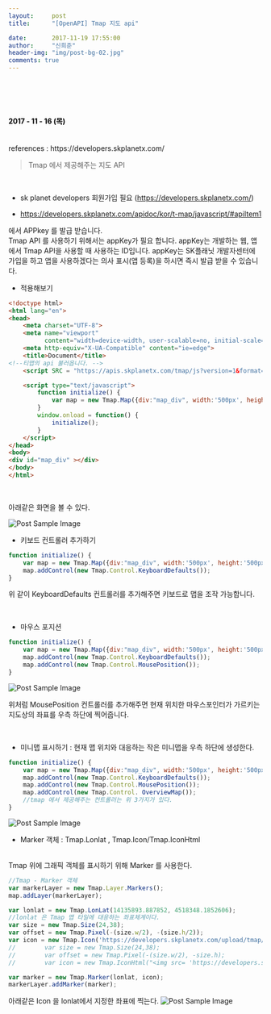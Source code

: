 ```yaml
---
layout:     post
title:      "[OpenAPI] Tmap 지도 api"

date:       2017-11-19 17:55:00
author:     "신희준"
header-img: "img/post-bg-02.jpg"
comments: true
---
```


<meta name="description" content="Spring스프링 애너테이션 Annotation정리 @Autowired,@Qualifier,@Resource,@Component,@PostConstruct,@Aspect
,@AOP,@POINTCUT,@AROUND,@ADVICE,@RequestMapping,@REPOSITORY,@SERVICE,@COMPONENT
">
<br>
<H4 style ="font-weight:bold; color:black;"> </H4>
<br>
<H4 style ="font-weight:bold; color : black">2017 - 11 - 16 (목)</H4>


<br>
references : https://developers.skplanetx.com/
<br>

> Tmap 에서 제공해주는 지도 API

<br>


* sk planet developers 회원가입 필요 (https://developers.skplanetx.com/)

* https://developers.skplanetx.com/apidoc/kor/t-map/javascript/#apiItem1

에서 APPkey 를 발급 받습니다.
<br>
Tmap API 를 사용하기 위해서는 appKey가 필요 합니다. appKey는  개발하는 웹, 앱에서 Tmap API을 사용할 때 사용하는 ID입니다.
appKey는 SK플래닛 개발자센터에 가입을 하고 앱을 사용하겠다는 의사 표시(앱 등록)을 하시면 즉시 발급 받을 수 있습니다.

* 적용해보기

~~~html
<!doctype html>
<html lang="en">
<head>
    <meta charset="UTF-8">
    <meta name="viewport"
          content="width=device-width, user-scalable=no, initial-scale=1.0, maximum-scale=1.0, minimum-scale=1.0">
    <meta http-equiv="X-UA-Compatible" content="ie=edge">
    <title>Document</title>
<!--티맵의 api 불러옵니다. -->
    <script SRC = "https://apis.skplanetx.com/tmap/js?version=1&format=javascript&appKey=앱키"></script>

    <script type="text/javascript">
        function initialize() {
            var map = new Tmap.Map({div:"map_div", width:'500px', height:'500px'});
        }
        window.onload = function() {
            initialize();
        }
    </script>
</head>
<body>
<div id="map_div" ></div>
</body>
</html>
~~~

<br>

아래같은 화면을 볼 수 있다.

<img src="{{ site.baseurl }}/img/tmap.PNG" alt="Post Sample Image">


<br>

* 키보드 컨트롤러 추가하기

~~~JavaScript
function initialize() {
    var map = new Tmap.Map({div:"map_div", width:'500px', height:'500px'});
    map.addControl(new Tmap.Control.KeyboardDefaults());
}
~~~

위 같이 KeyboardDefaults 컨트롤러를 추가해주면 키보드로 맵을 조작 가능합니다.

<br>

* 마우스 포지션

~~~javascript
function initialize() {
    var map = new Tmap.Map({div:"map_div", width:'500px', height:'500px'});
    map.addControl(new Tmap.Control.KeyboardDefaults());
    map.addControl(new Tmap.Control.MousePosition());
}
~~~

<img src="{{ site.baseurl }}/img/tmap1.PNG" alt="Post Sample Image">


위처럼 MousePosition 컨트롤러를 추가해주면 현재 위치한 마우스포인터가 가르키는 지도상의 좌표를 우측 하단에 찍어줍니다.


<br>

* 미니맵 표시하기 : 현재 맵 위치와 대응하는 작은 미니맵을 우측 하단에 생성한다.


~~~javascript
function initialize() {
    var map = new Tmap.Map({div:"map_div", width:'500px', height:'500px'});
    map.addControl(new Tmap.Control.KeyboardDefaults());
    map.addControl(new Tmap.Control.MousePosition());
    map.addControl(new Tmap.Control. OverviewMap());
    //tmap 에서 제공해주는 컨트롤러는 위 3가지가 있다.
}
~~~

<img src="{{ site.baseurl }}/img/tmap2.PNG" alt="Post Sample Image">


<br>

* Marker 객체 : Tmap.Lonlat , Tmap.Icon/Tmap.IconHtml

<br>
Tmap 위에 그래픽 객체를 표시하기 위해 Marker 를 사용한다.


~~~JavaScript
//Tmap - Marker 객체
var markerLayer = new Tmap.Layer.Markers();
map.addLayer(markerLayer);

var lonlat = new Tmap.LonLat(14135893.887852, 4518348.1852606);
//lonlat 은 Tmap 맵 타일에 대응하는 좌표체계이다.
var size = new Tmap.Size(24,38);
var offset = new Tmap.Pixel(-(size.w/2), -(size.h/2));
var icon = new Tmap.Icon('https://developers.skplanetx.com/upload/tmap/marker/pin_b_m_a.png', size, offset); // icon 객체 생성 Marker가 표시할 그래픽정보로서 맵위에 png, jpg 같은 그래픽 파일을 불러온다.
//        var size = new Tmap.Size(24,38);
//        var offset = new Tmap.Pixel(-(size.w/2), -size.h);
//        var icon = new Tmap.IconHtml("<img src= 'https://developers.skplanetx.com/upload/tmap/marker/pin_b_m_a.png'></img>", size, offset);

var marker = new Tmap.Marker(lonlat, icon);
markerLayer.addMarker(marker);
~~~

아래같은 Icon 을 lonlat에서 지정한 좌표에 찍는다.
<img src="{{ site.baseurl }}/img/tmap3.PNG" alt="Post Sample Image">

